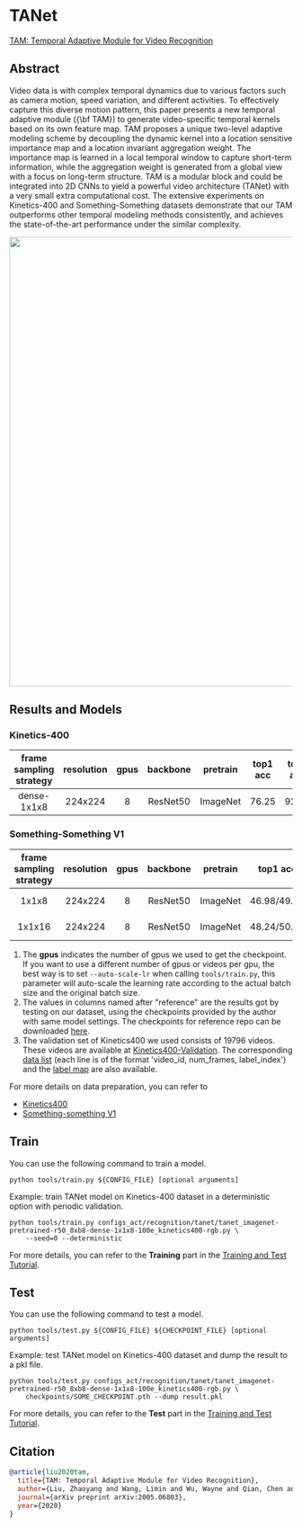 # TANet

[TAM: Temporal Adaptive Module for Video Recognition](https://openaccess.thecvf.com/content/ICCV2021/html/Liu_TAM_Temporal_Adaptive_Module_for_Video_Recognition_ICCV_2021_paper.html)

<!-- [ALGORITHM] -->

## Abstract

<!-- [ABSTRACT] -->

Video data is with complex temporal dynamics due to various factors such as camera motion, speed variation, and different activities. To effectively capture this diverse motion pattern, this paper presents a new temporal adaptive module ({\\bf TAM}) to generate video-specific temporal kernels based on its own feature map. TAM proposes a unique two-level adaptive modeling scheme by decoupling the dynamic kernel into a location sensitive importance map and a location invariant aggregation weight. The importance map is learned in a local temporal window to capture short-term information, while the aggregation weight is generated from a global view with a focus on long-term structure. TAM is a modular block and could be integrated into 2D CNNs to yield a powerful video architecture (TANet) with a very small extra computational cost. The extensive experiments on Kinetics-400 and Something-Something datasets demonstrate that our TAM outperforms other temporal modeling methods consistently, and achieves the state-of-the-art performance under the similar complexity.

<!-- [IMAGE] -->

<div align=center>
<img src="https://user-images.githubusercontent.com/34324155/143018253-c3e1ba5b-ac35-4c55-be28-0134b76888e8.png" width="800"/>
</div>

## Results and Models

### Kinetics-400

| frame sampling strategy | resolution | gpus | backbone | pretrain | top1 acc | top5 acc |      reference top1 acc       |      reference top5 acc       | testing protocol | FLOPs | params |      config       |      ckpt       |      log       |
| :---------------------: | :--------: | :--: | :------: | :------: | :------: | :------: | :---------------------------: | :---------------------------: | :--------------: | :---: | :----: | :---------------: | :-------------: | :------------: |
|       dense-1x1x8       |  224x224   |  8   | ResNet50 | ImageNet |  76.25   |  92.41   | [76.22](https://github.com/liu-zhy/temporal-adaptive-module/blob/master/scripts/test_tam_kinetics_rgb_8f.sh) | [92.53](https://github.com/liu-zhy/temporal-adaptive-module/blob/master/scripts/test_tam_kinetics_rgb_8f.sh) | 8 clips x 3 crop | 43.0G | 25.6M  | [config](/configs_act/recognition/tanet/tanet_imagenet-pretrained-r50_8xb8-dense-1x1x8-100e_kinetics400-rgb.py) | [ckpt](https://download.openmmlab.com/mmaction/v1.0/recognition/tanet/tanet_imagenet-pretrained-r50_8xb8-dense-1x1x8-100e_kinetics400-rgb/tanet_imagenet-pretrained-r50_8xb8-dense-1x1x8-100e_kinetics400-rgb_20220919-a34346bc.pth) | [log](https://download.openmmlab.com/mmaction/v1.0/recognition/tanet/tanet_imagenet-pretrained-r50_8xb8-dense-1x1x8-100e_kinetics400-rgb/tanet_imagenet-pretrained-r50_8xb8-dense-1x1x8-100e_kinetics400-rgb.log) |

### Something-Something V1

| frame sampling strategy | resolution | gpus | backbone | pretrain |  top1 acc   |  top5 acc   | testing protocol  | FLOPs | params |               config               |               ckpt               |               log               |
| :---------------------: | :--------: | :--: | :------: | :------: | :---------: | :---------: | :---------------: | :---: | :----: | :--------------------------------: | :------------------------------: | :-----------------------------: |
|          1x1x8          |  224x224   |  8   | ResNet50 | ImageNet | 46.98/49.71 | 75.75/77.43 | 16 clips x 3 crop | 43.1G | 25.1M  | [config](/configs_act/recognition/tanet/tanet_imagenet-pretrained-r50_8xb8-1x1x8-50e_sthv1-rgb.py) | [ckpt](https://download.openmmlab.com/mmaction/v1.0/recognition/tanet/tanet_imagenet-pretrained-r50_8xb8-1x1x8-50e_sthv1-rgb/tanet_imagenet-pretrained-r50_8xb8-1x1x8-50e_sthv1-rgb_20220906-de50e4ef.pth) | [log](https://download.openmmlab.com/mmaction/v1.0/recognition/tanet/tanet_imagenet-pretrained-r50_8xb8-1x1x8-50e_sthv1-rgb/tanet_imagenet-pretrained-r50_8xb8-1x1x8-50e_sthv1-rgb.log) |
|         1x1x16          |  224x224   |  8   | ResNet50 | ImageNet | 48.24/50.95 | 78.16/79.28 | 16 clips x 3 crop | 86.1G | 25.1M  | [config](/configs_act/recognition/tanet/tanet_imagenet-pretrained-r50_8xb6-1x1x16-50e_sthv1-rgb.py) | [ckpt](https://download.openmmlab.com/mmaction/v1.0/recognition/tanet/tanet_imagenet-pretrained-r50_8xb6-1x1x16-50e_sthv1-rgb/tanet_imagenet-pretrained-r50_8xb6-1x1x16-50e_sthv1-rgb_20220919-cc37e9b8.pth) | [log](https://download.openmmlab.com/mmaction/v1.0/recognition/tanet/tanet_imagenet-pretrained-r50_8xb6-1x1x16-50e_sthv1-rgb/tanet_imagenet-pretrained-r50_8xb6-1x1x16-50e_sthv1-rgb.log) |

1. The **gpus** indicates the number of gpus we used to get the checkpoint. If you want to use a different number of gpus or videos per gpu, the best way is to set `--auto-scale-lr` when calling `tools/train.py`, this parameter will auto-scale the learning rate according to the actual batch size and the original batch size.
2. The values in columns named after "reference" are the results got by testing on our dataset, using the checkpoints provided by the author with same model settings. The checkpoints for reference repo can be downloaded [here](https://drive.google.com/drive/folders/1sFfmP3yrfc7IzRshEELOby7-aEoymIFL?usp=sharing).
3. The validation set of Kinetics400 we used consists of 19796 videos. These videos are available at [Kinetics400-Validation](https://mycuhk-my.sharepoint.com/:u:/g/personal/1155136485_link_cuhk_edu_hk/EbXw2WX94J1Hunyt3MWNDJUBz-nHvQYhO9pvKqm6g39PMA?e=a9QldB). The corresponding [data list](https://download.openmmlab.com/mmaction/v1.0/dataset/k400_val/kinetics_val_list.txt) (each line is of the format 'video_id, num_frames, label_index') and the [label map](https://download.openmmlab.com/mmaction/v1.0/dataset/k400_val/kinetics_class2ind.txt) are also available.

For more details on data preparation, you can refer to

- [Kinetics400](/tools/data/kinetics/README.md)
- [Something-something V1](/tools/data/sthv1/README.md)

## Train

You can use the following command to train a model.

```shell
python tools/train.py ${CONFIG_FILE} [optional arguments]
```

Example: train TANet model on Kinetics-400 dataset in a deterministic option with periodic validation.

```shell
python tools/train.py configs_act/recognition/tanet/tanet_imagenet-pretrained-r50_8xb8-dense-1x1x8-100e_kinetics400-rgb.py \
    --seed=0 --deterministic
```

For more details, you can refer to the **Training** part in the [Training and Test Tutorial](/docs/en/user_guides/train_test.md).

## Test

You can use the following command to test a model.

```shell
python tools/test.py ${CONFIG_FILE} ${CHECKPOINT_FILE} [optional arguments]
```

Example: test TANet model on Kinetics-400 dataset and dump the result to a pkl file.

```shell
python tools/test.py configs_act/recognition/tanet/tanet_imagenet-pretrained-r50_8xb8-dense-1x1x8-100e_kinetics400-rgb.py \
    checkpoints/SOME_CHECKPOINT.pth --dump result.pkl
```

For more details, you can refer to the **Test** part in the [Training and Test Tutorial](/docs/en/user_guides/train_test.md).

## Citation

```BibTeX
@article{liu2020tam,
  title={TAM: Temporal Adaptive Module for Video Recognition},
  author={Liu, Zhaoyang and Wang, Limin and Wu, Wayne and Qian, Chen and Lu, Tong},
  journal={arXiv preprint arXiv:2005.06803},
  year={2020}
}
```
